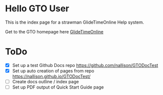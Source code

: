 # Hello GTO User


This is the index page for a strawman GlideTimeOnline Help system.


Get to the GTO homepage here [GlideTimeOnline](https://canterburyglidingclub.nz/gto)

# ToDo

- [x] Set up a test Github Docs repo https://github.com/nallison/GTODocTest
- [x] Set up auto creation of pages from repo https://nallison.github.io/GTODocTest/
- [ ] Create docs outline / index page
- [ ] Set up PDF output of Quick Start Guide page